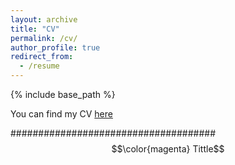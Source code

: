 ```yaml
---
layout: archive
title: "CV"
permalink: /cv/
author_profile: true
redirect_from:
  - /resume
---
```


{% include base_path %}

You can find my CV [here](http://alvarocastilloa.github.io/files/CV_AlvaroCastillo.pdf)

##################################### $$\color{magenta} Tittle$$
